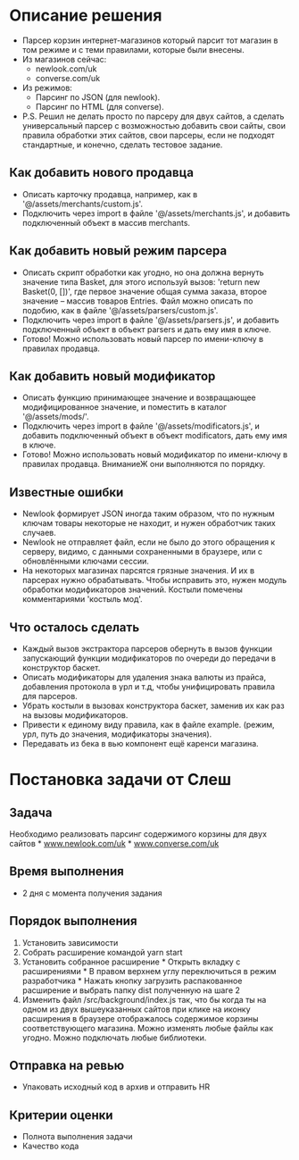 # Описание решения
  * Парсер корзин интернет-магазинов который парсит тот магазин
    в том режиме и с теми правилами, которые были внесены.
  * Из магазинов сейчас:
      * newlook.com/uk
      * converse.com/uk
  * Из режимов:
      * Парсинг по JSON (для newlook).
      * Парсинг по HTML (для converse).
  * P.S. Решил не делать просто по парсеру для двух сайтов, а сделать
    универсальный парсер с возможностью добавить свои сайты,
    свои правила обработки этих сайтов, свои парсеры,
    если не подходят стандартные, и конечно, сделать тестовое задание.

## Как добавить нового продавца
  * Описать карточку продавца, например, как в '@/assets/merchants/custom.js'.
  * Подключить через import в  файле '@/assets/merchants.js',
    и добавить подключенный объект в массив merchants.

## Как добавить новый режим парсера
  * Описать скрипт обработки как угодно, но она должна вернуть
    значение типа Basket, для этого используй вызов:
    'return new Basket(0, [])', где первое значение общая сумма заказа,
    второе значение – массив товаров Entries.
    Файл можно описать по подобию, как в файле '@/assets/parsers/custom.js'.
  * Подключить через import в файле '@/assets/parsers.js',
    и добавить подключенный объект в объект parsers и дать
    ему имя в ключе.
  * Готово! Можно использовать новый парсер по имени-ключу
    в правилах продавца.

## Как добавить новый модификатор
  * Описать функцию принимающее значение и возвращающее модифицированное
    значение, и поместить в каталог '@/assets/mods/'.
  * Подключить через import в  файле '@/assets/modificators.js',
    и добавить подключенный объект в объект modificators, дать ему имя в ключе.
  * Готово! Можно использовать новый модификатор по имени-ключу
    в правилах продавца. ВниманиеЖ они выполняются по порядку.

## Известные ошибки
  * Newlook формирует JSON иногда таким образом, что по нужным ключам
    товары некоторые не находит, и нужен обработчик таких случаев.
  * Newlook не отправляет файл, если не было до этого обращения к серверу,
    видимо, с данными сохраненными в браузере, или с обновлёнными ключами сессии.
  * На некоторых магазинах парсятся грязные значения. И их в парсерах
    нужно обрабатывать. Чтобы исправить это, нужен модуль обработки
    модификаторов значений. Костыли помечены комментариями 'костыль мод'.

## Что осталось сделать
  * Каждый вызов экстрактора парсеров обернуть в вызов функции запускающий
    функции модификаторов по очереди до передачи в конструктор баскет.
  * Описать модификаторы для удаления знака валюты из прайса, добавления протокола
    в урл и т.д, чтобы унифицировать правила для парсеров.
  * Убрать костыли в вызовах конструктора баскет, заменив их как раз на
    вызовы модификаторов.
  * Привести к единому виду правила, как в файле example.
    (режим, урл, путь до значения, модификаторы значения).
  * Передавать из бека в вью компонент ещё каренси магазина.

# Постановка задачи от Слеш

## Задача
  Необходимо реализовать парсинг содержимого корзины для двух сайтов
    * www.newlook.com/uk
    * www.converse.com/uk

## Время выполнения
  * 2 дня с момента получения задания

## Порядок выполнения
  1. Установить зависимости
  2. Собрать расширение командой yarn start
  3. Установить собранное расширение 
    * Открыть вкладку с расширениями
    * В правом верхнем углу переключиться в режим разработчика
    * Нажать кнопку загрузить распакованное расширение и выбрать папку dist полученную на шаге 2
  4. Изменить файл /src/background/index.js так, что бы когда ты на одном из двух вышеуказанных сайтов
    при клике на иконку расширения в браузере отображалось содержимое корзины соответствующего магазина.
    Можно изменять любые файлы как угодно. Можно подключать любые библиотеки.

## Отправка на ревью
  * Упаковать исходный код в архив и отправить HR

## Критерии оценки
  * Полнота выполнения задачи
  * Качество кода
